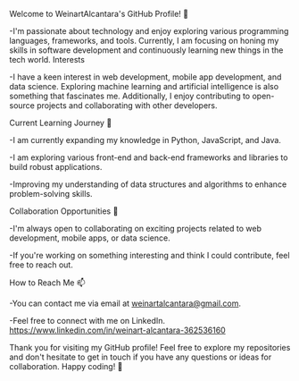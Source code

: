 Welcome to WeinartAlcantara's GitHub Profile! 👋

-I'm passionate about technology and enjoy exploring various programming languages, frameworks, and tools.
Currently, I am focusing on honing my skills in software development and continuously learning new things in the tech world.
Interests

-I have a keen interest in web development, mobile app development, and data science.
Exploring machine learning and artificial intelligence is also something that fascinates me. Additionally, I enjoy contributing to open-source projects and collaborating with other developers.

Current Learning Journey 🌱

-I am currently expanding my knowledge in Python, JavaScript, and Java.

-I am exploring various front-end and back-end frameworks and libraries to build robust applications.

-Improving my understanding of data structures and algorithms to enhance problem-solving skills.

Collaboration Opportunities 💞️

-I'm always open to collaborating on exciting projects related to web development, mobile apps, or data science.

-If you're working on something interesting and think I could contribute, feel free to reach out.


How to Reach Me 📫

-You can contact me via email at weinartalcantara@gmail.com.

-Feel free to connect with me on LinkedIn. https://www.linkedin.com/in/weinart-alcantara-362536160

Thank you for visiting my GitHub profile! Feel free to explore my repositories and don't hesitate to get in touch if you have any questions or ideas for collaboration. Happy coding! 🚀
